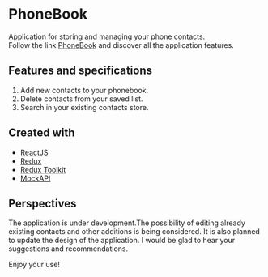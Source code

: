 # PhoneBook

Application for storing and managing your phone contacts.\
Follow the link [PhoneBook](https://lialina.github.io/goit-react-hw-07-phonebook/)
and discover all the application features.

## Features and specifications

1. Add new contacts to your phonebook.
2. Delete contacts from your saved list.
3. Search in your existing contacts store.

## Created with

- [ReactJS](https://reactjs.org/)
- [Redux](https://redux.js.org/)
- [Redux Toolkit](https://redux-toolkit.js.org/)
- [MockAPI](https://mockapi.io/)

## Perspectives

The application is under development.The possibility of editing already existing
contacts and other additions is being considered. It is also planned to update
the design of the application. I would be glad to hear your suggestions and
recommendations.

Enjoy your use!
